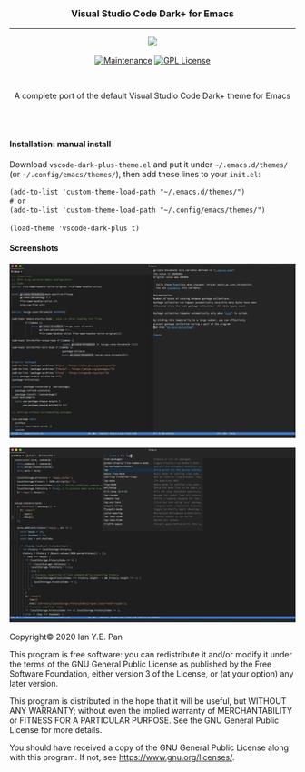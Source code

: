 <h3 align="center">Visual Studio Code Dark+ for Emacs</h3>
<hr/>


<p align="center">
<img src="https://upload.wikimedia.org/wikipedia/commons/thumb/0/08/EmacsIcon.svg/120px-EmacsIcon.svg.png" />
</p>

<p align="center">
<a href="https://github.com/ianpan870102/wilmersdorf-emacs-theme"><img src="https://img.shields.io/badge/Maintained%3F-yes-green.svg" alt="Maintenance"></a>
<a href="https://www.gnu.org/licenses/gpl-3.0"><img src="https://img.shields.io/badge/License-GPL%20v3-blue.svg" alt="GPL License"></a>
</p>

<br/>

<p align="center">A complete port of the default Visual Studio Code Dark+ theme for Emacs</p>

<br/>
<br/>

#### Installation: manual install

Download `vscode-dark-plus-theme.el` and put it under `~/.emacs.d/themes/` (or `~/.config/emacs/themes/`), then add these lines to your `init.el`:

```
(add-to-list 'custom-theme-load-path "~/.emacs.d/themes/")
# or
(add-to-list 'custom-theme-load-path "~/.config/emacs/themes/")

(load-theme 'vscode-dark-plus t)
```

#### Screenshots

![alt text](./screenshots/solaire.png)

![alt text](./screenshots/posframe.png)


Copyright© 2020 Ian Y.E. Pan

This program is free software: you can redistribute it and/or modify it under the terms of the GNU General Public License as published by the Free Software Foundation, either version 3 of the License, or (at your option) any later version.

This program is distributed in the hope that it will be useful, but WITHOUT ANY WARRANTY; without even the implied warranty of MERCHANTABILITY or FITNESS FOR A PARTICULAR PURPOSE. See the GNU General Public License for more details.

You should have received a copy of the GNU General Public License along with this program. If not, see https://www.gnu.org/licenses/.
